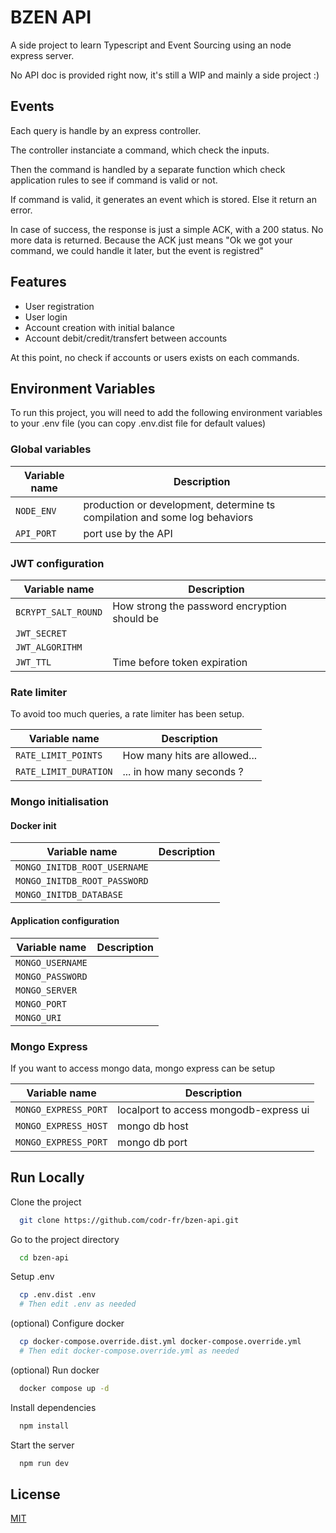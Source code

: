 
# BZEN API

A side project to learn Typescript and Event Sourcing using an node express server.

No API doc is provided right now, it's still a WIP and mainly a side project :)

## Events

Each query is handle by an express controller.

The controller instanciate a command, which check the inputs.

Then the command is handled by a separate function which check application rules to see if command is valid or not.

If command is valid, it generates an event which is stored. Else it return an error.

In case of success, the response is just a simple ACK, with a 200 status. No more data is returned. Because the ACK just means "Ok we got your command, we could handle it later, but the event is registred"

## Features

- User registration
- User login
- Account creation with initial balance
- Account debit/credit/transfert between accounts

At this point, no check if accounts or users exists on each commands.

## Environment Variables

To run this project, you will need to add the following environment variables to your .env file (you can copy .env.dist file for default values)

### Global variables

| Variable name   | Description |
|-----------------|-------------|
| `NODE_ENV` | production or development, determine ts compilation and some log behaviors |
| `API_PORT` | port use by the API |

### JWT configuration

| Variable name   | Description |
|-----------------|-------------|
| `BCRYPT_SALT_ROUND` | How strong the password encryption should be |
| `JWT_SECRET` | |
| `JWT_ALGORITHM` | |
| `JWT_TTL` | Time before token expiration |

### Rate limiter

To avoid too much queries, a rate limiter has been setup.

| Variable name   | Description |
|-----------------|-------------|
| `RATE_LIMIT_POINTS` | How many hits are allowed... |
| `RATE_LIMIT_DURATION` | ... in how many seconds ? |

### Mongo initialisation

#### Docker init
| Variable name   | Description |
|-----------------|-------------|
| `MONGO_INITDB_ROOT_USERNAME` | |
| `MONGO_INITDB_ROOT_PASSWORD` | |
| `MONGO_INITDB_DATABASE` | |

#### Application configuration

| Variable name   | Description |
|-----------------|-------------|
| `MONGO_USERNAME` | |
| `MONGO_PASSWORD` | |
| `MONGO_SERVER` | |
| `MONGO_PORT` | |
| `MONGO_URI` | |

### Mongo Express

If you want to access mongo data, mongo express can be setup

| Variable name   | Description |
|-----------------|-------------|
| `MONGO_EXPRESS_PORT` | localport to access mongodb-express ui |
| `MONGO_EXPRESS_HOST` | mongo db host |
| `MONGO_EXPRESS_PORT` | mongo db port |

## Run Locally

Clone the project

```bash
  git clone https://github.com/codr-fr/bzen-api.git
```

Go to the project directory

```bash
  cd bzen-api
```

Setup .env

```bash
  cp .env.dist .env
  # Then edit .env as needed
```

(optional) Configure docker

```bash
  cp docker-compose.override.dist.yml docker-compose.override.yml
  # Then edit docker-compose.override.yml as needed
```

(optional) Run docker

```bash
  docker compose up -d
```

Install dependencies

```bash
  npm install
```

Start the server

```bash
  npm run dev
```


## License

[MIT](LICENCE.txt)

